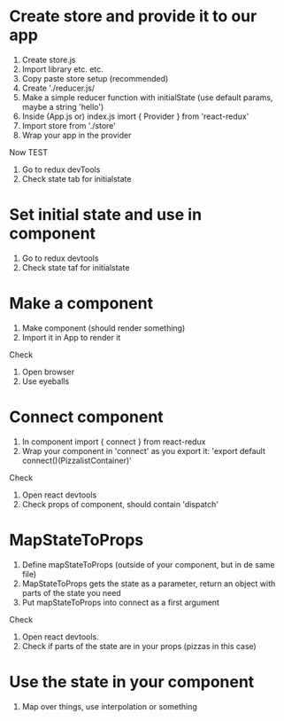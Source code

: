 # Create store and provide it to our app

1. Create store.js
2. Import library etc. etc.
2. Copy paste store setup (recommended)
3. Create './reducer.js/
4. Make a simple reducer function with initialState (use default params, maybe a string 'hello')
5. Inside (App.js or) index.js imort { Provider } from 'react-redux'
6. Import store from './store'
7. Wrap your app in the provider


Now TEST
1. Go to redux devTools
2. Check state tab for initialstate


# Set initial state and use in component

1. Go to redux devtools
2. Check state taf for initialstate


# Make a component

1. Make component (should render something)
2. Import it in App to render it

Check 
1. Open browser
2. Use eyeballs


# Connect component
1. In component import { connect } from react-redux
2. Wrap your component in 'connect' as you export it:
    'export default connect()(PizzalistContainer)'

Check
1. Open react devtools
2. Check props of component, should contain 'dispatch'


# MapStateToProps
1. Define mapStateToProps (outside of your component, but in de same file)
2. MapStateToProps gets the state as a parameter, return an object with parts of the state you need
2. Put mapStateToProps into connect as a first argument

Check

1. Open react devtools.
2. Check if parts of the state are in your props (pizzas in this case)

# Use the state in your component

1. Map over things, use interpolation or something


